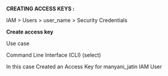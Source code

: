 **CREATING ACCESS KEYS :**



IAM > Users > user\_name > Security Credentials





**Create access key**



Use case

Command Line Interface (CLI) (select)







In this case Created an Access Key for manyani\_jatin IAM User

